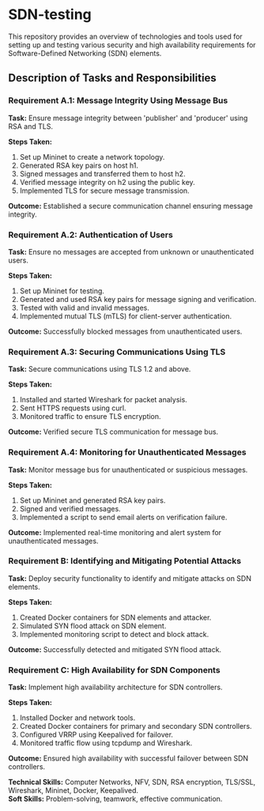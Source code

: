 # SDN-testing
This repository provides an overview of technologies and tools used for setting up and testing various security and high availability requirements for Software-Defined Networking (SDN) elements.
## Description of Tasks and Responsibilities

### Requirement A.1: Message Integrity Using Message Bus

**Task:** Ensure message integrity between 'publisher' and 'producer' using RSA and TLS.

**Steps Taken:**
1. Set up Mininet to create a network topology.
2. Generated RSA key pairs on host h1.
3. Signed messages and transferred them to host h2.
4. Verified message integrity on h2 using the public key.
5. Implemented TLS for secure message transmission.

**Outcome:** Established a secure communication channel ensuring message integrity.

### Requirement A.2: Authentication of Users

**Task:** Ensure no messages are accepted from unknown or unauthenticated users.

**Steps Taken:**
1. Set up Mininet for testing.
2. Generated and used RSA key pairs for message signing and verification.
3. Tested with valid and invalid messages.
4. Implemented mutual TLS (mTLS) for client-server authentication.

**Outcome:** Successfully blocked messages from unauthenticated users.

### Requirement A.3: Securing Communications Using TLS

**Task:** Secure communications using TLS 1.2 and above.

**Steps Taken:**
1. Installed and started Wireshark for packet analysis.
2. Sent HTTPS requests using curl.
3. Monitored traffic to ensure TLS encryption.

**Outcome:** Verified secure TLS communication for message bus.

### Requirement A.4: Monitoring for Unauthenticated Messages

**Task:** Monitor message bus for unauthenticated or suspicious messages.

**Steps Taken:**
1. Set up Mininet and generated RSA key pairs.
2. Signed and verified messages.
3. Implemented a script to send email alerts on verification failure.

**Outcome:** Implemented real-time monitoring and alert system for unauthenticated messages.

### Requirement B: Identifying and Mitigating Potential Attacks

**Task:** Deploy security functionality to identify and mitigate attacks on SDN elements.

**Steps Taken:**
1. Created Docker containers for SDN elements and attacker.
2. Simulated SYN flood attack on SDN element.
3. Implemented monitoring script to detect and block attack.

**Outcome:** Successfully detected and mitigated SYN flood attack.

### Requirement C: High Availability for SDN Components

**Task:** Implement high availability architecture for SDN controllers.

**Steps Taken:**
1. Installed Docker and network tools.
2. Created Docker containers for primary and secondary SDN controllers.
3. Configured VRRP using Keepalived for failover.
4. Monitored traffic flow using tcpdump and Wireshark.

**Outcome:** Ensured high availability with successful failover between SDN controllers.

**Technical Skills:** Computer Networks, NFV, SDN, RSA encryption, TLS/SSL, Wireshark, Mininet, Docker, Keepalived.  
**Soft Skills:** Problem-solving, teamwork, effective communication.

